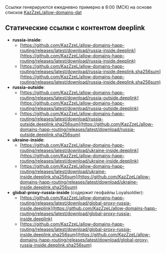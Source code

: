 Ссылки генерируются ежедневно примерно в 8:00 (МСК) на основе списков [KazZzeL/allow-domains-dat](https://github.com/KazZzeL/allow-domains-dat)

## Статические ссылки с контентом deeplink

- **russia-inside**: 
  - [https://github.com/KazZzeL/allow-domains-happ-routing/releases/latest/download/russia-inside.deeplink](https://github.com/KazZzeL/allow-domains-happ-routing/releases/latest/download/russia-inside.deeplink)
  - [https://github.com/KazZzeL/allow-domains-happ-routing/releases/latest/download/russia-inside.deeplink.sha256sum](https://github.com/KazZzeL/allow-domains-happ-routing/releases/latest/download/russia-inside.deeplink.sha256sum)
- **russia-outside**: 
  - [https://github.com/KazZzeL/allow-domains-happ-routing/releases/latest/download/russia-outside.deeplink](https://github.com/KazZzeL/allow-domains-happ-routing/releases/latest/download/russia-outside.deeplink)
  - [https://github.com/KazZzeL/allow-domains-happ-routing/releases/latest/download/russia-outside.deeplink.sha256sum](https://github.com/KazZzeL/allow-domains-happ-routing/releases/latest/download/russia-outside.deeplink.sha256sum)
- **ukraine-inside**: 
  - [https://github.com/KazZzeL/allow-domains-happ-routing/releases/latest/download/ukraine-inside.deeplink](https://github.com/KazZzeL/allow-domains-happ-routing/releases/latest/download/ukraine-inside.deeplink)
  - [https://github.com/KazZzeL/allow-domains-happ-routing/releases/latest/download/ukraine-inside.deeplink.sha256sum](https://github.com/KazZzeL/allow-domains-happ-routing/releases/latest/download/ukraine-inside.deeplink.sha256sum)
- **global-proxy-russia-inside** (содержит геофайлы Loyalsoldier): 
  - [https://github.com/KazZzeL/allow-domains-happ-routing/releases/latest/download/global-proxy-russia-inside.deeplink](https://github.com/KazZzeL/allow-domains-happ-routing/releases/latest/download/global-proxy-russia-inside.deeplink)
  - [https://github.com/KazZzeL/allow-domains-happ-routing/releases/latest/download/global-proxy-russia-inside.deeplink.sha256sum](https://github.com/KazZzeL/allow-domains-happ-routing/releases/latest/download/global-proxy-russia-inside.deeplink.sha256sum)
